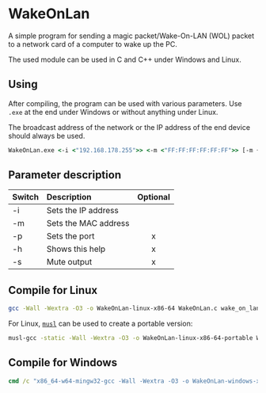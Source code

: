 # WakeOnLan

A simple program for sending a magic packet/Wake-On-LAN (WOL) packet to a network card of a computer to wake up the PC.

The used module can be used in C and C++ under Windows and Linux.

## Using

After compiling, the program can be used with various parameters.
Use `.exe` at the end under Windows or without anything under Linux.

The broadcast address of the network or the IP address of the end device should always be used.

```bat
WakeOnLan.exe <-i <"192.168.178.255">> <-m <"FF:FF:FF:FF:FF:FF">> [-m {60000}] [-h] [-s]
```

## Parameter description

| Switch | Description          | Optional |
|:-------|:---------------------|:--------:|
| -i     | Sets the IP address  |          |
| -m     | Sets the MAC address |          |
| -p     | Sets the port        |    x     |
| -h     | Shows this help      |    x     |
| -s     | Mute output          |    x     |

## Compile for Linux

```bash
gcc -Wall -Wextra -O3 -o WakeOnLan-linux-x86-64 WakeOnLan.c wake_on_lan.c && strip WakeOnLan-linux-x86-64
```

For Linux, [`musl`](https://www.musl-libc.org/how.html) can be used to create a portable version:

```bash
musl-gcc -static -Wall -Wextra -O3 -o WakeOnLan-linux-x86-64-portable WakeOnLan.c wake_on_lan.c && strip WakeOnLan-linux-x86-64-portable
```

## Compile for Windows

```bat
cmd /c "x86_64-w64-mingw32-gcc -Wall -Wextra -O3 -o WakeOnLan-windows-x86-64.exe WakeOnLan.c wake_on_lan.c -lws2_32 && strip WakeOnLan-windows-x86-64.exe & exit"
```

